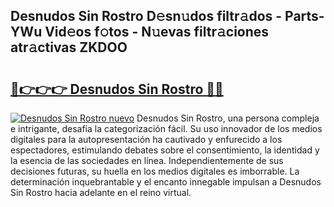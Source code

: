 ## Desnudos Sin Rostro D𝚎sn𝚞dos filtr𝚊dos - Parts-YWu Vid𝚎os f𝚘tos - N𝚞evas filtr𝚊ciones atr𝚊ctivas ZKDOO

# <h2><a href="http://mb1he7.tromn.icu/?c=Desnudos+Sin+Rostro">🔗👉👉👉 Desnudos Sin Rostro 🔗🔗</a></h2>

[![Desnudos Sin Rostro nuevo](https://i.imgur.com/pEAQMta.gif)](http://mb1he7.tromn.icu/?c=Desnudos+Sin+Rostro)
Desnudos Sin Rostro, una persona compleja e intrigante, desafía la categorización fácil. Su uso innovador de los medios digitales para la autopresentación ha cautivado y enfurecido a los espectadores, estimulando debates sobre el consentimiento, la identidad y la esencia de las sociedades en línea. Independientemente de sus decisiones futuras, su huella en los medios digitales es imborrable. La determinación inquebrantable y el encanto innegable impulsan a Desnudos Sin Rostro hacia adelante en el reino virtual.
